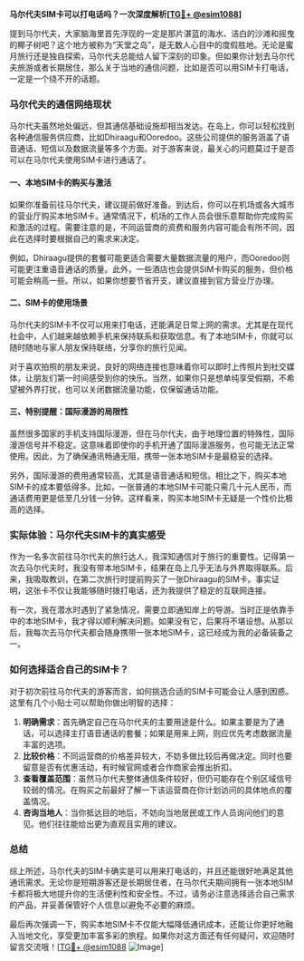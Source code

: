 **马尔代夫SIM卡可以打电话吗？一次深度解析[[TG💪+ @esim1088](https://t.me/s/esim1088)]**

提到马尔代夫，大家脑海里首先浮现的一定是那片湛蓝的海水、洁白的沙滩和摇曳的椰子树吧？这个地方被称为“天堂之岛”，是无数人心目中的度假胜地。无论是蜜月旅行还是独自探索，马尔代夫总能给人留下深刻的印象。但如果你计划去马尔代夫旅游或者长期居住，那么关于当地的通信问题，比如是否可以用SIM卡打电话，一定是一个绕不开的话题。

### 马尔代夫的通信网络现状

马尔代夫虽然地处偏远，但其通信基础设施却相当发达。在岛上，你可以轻松找到各种通信服务供应商，比如Dhiraagu和Ooredoo。这些公司提供的服务涵盖了语音通话、短信以及数据流量等多个方面。对于游客来说，最关心的问题莫过于是否可以在马尔代夫使用SIM卡进行通话了。

#### 一、本地SIM卡的购买与激活

如果你准备前往马尔代夫，建议提前做好准备。到达后，你可以在机场或各大城市的营业厅购买本地SIM卡。通常情况下，机场的工作人员会很乐意帮助你完成购买和激活的过程。需要注意的是，不同运营商的资费和服务内容可能会有所不同，因此在选择时要根据自己的需求来决定。

例如，Dhiraagu提供的套餐可能更适合需要大量数据流量的用户，而Ooredoo则可能更注重语音通话的质量。此外，一些酒店也会提供SIM卡购买的服务，但价格可能会稍高一些。所以，如果你想要节省开支，建议直接到官方营业厅办理。

#### 二、SIM卡的使用场景

马尔代夫的SIM卡不仅可以用来打电话，还能满足日常上网的需求。尤其是在现代社会中，人们越来越依赖手机来保持联系和获取信息。有了本地SIM卡，你就可以随时随地与家人朋友保持联络，分享你的旅行见闻。

对于喜欢拍照的朋友来说，良好的网络连接也意味着你可以即时上传照片到社交媒体，让朋友们第一时间感受到你的快乐。当然，如果你只是想单纯享受假期，不希望被外界打扰，也可以关闭数据流量功能，仅保留通话功能。

#### 三、特别提醒：国际漫游的局限性

虽然很多国家的手机支持国际漫游，但在马尔代夫，由于地理位置的特殊性，国际漫游信号并不稳定。这意味着即使你的手机开通了国际漫游服务，也可能无法正常使用。因此，为了确保通讯畅通无阻，携带一张本地SIM卡是最稳妥的选择。

另外，国际漫游的费用通常较高，尤其是语音通话和短信。相比之下，购买本地SIM卡的成本要低得多。比如，一张普通的本地SIM卡可能只需几十元人民币，而通话费用更是低至几分钱一分钟。这样看来，购买本地SIM卡无疑是一个性价比极高的选择。

### 实际体验：马尔代夫SIM卡的真实感受

作为一名多次前往马尔代夫的旅行达人，我深知通信对于旅行的重要性。记得第一次去马尔代夫时，我没有带本地SIM卡，结果在岛上几乎无法与外界取得联系。后来，我吸取教训，在第二次旅行时提前购买了一张Dhiraagu的SIM卡。事实证明，这张卡不仅让我能够随时拨打电话，还为我提供了稳定的互联网连接。

有一次，我在潜水时遇到了紧急情况，需要立即通知岸上的导游。当时正是依靠手中的本地SIM卡，我才得以顺利解决问题。如果没有它，后果将不堪设想。从那以后，我每次去马尔代夫都会随身携带一张本地SIM卡，这已经成为我的必备装备之一。

### 如何选择适合自己的SIM卡？

对于初次前往马尔代夫的游客而言，如何挑选合适的SIM卡可能会让人感到困惑。这里有几个小贴士可以帮助你做出明智的选择：

1. **明确需求**：首先确定自己在马尔代夫的主要用途是什么。如果主要是为了通话，可以选择主打语音通话的套餐；如果是用来上网，则应优先考虑数据流量丰富的选项。
2. **比较价格**：不同运营商的价格差异较大，不妨多做比较后再做决定。同时也要留意是否有优惠活动，有时候官网或者合作商家会推出折扣。
3. **查看覆盖范围**：虽然马尔代夫整体通信条件较好，但仍可能存在个别区域信号较弱的情况。在购买之前最好了解一下该运营商在你计划访问的具体地点的覆盖情况。
4. **咨询当地人**：当你抵达目的地后，不妨向当地居民或工作人员询问他们的意见。他们往往能给出更为直观且实用的建议。

### 总结

综上所述，马尔代夫的SIM卡确实是可以用来打电话的，并且还能很好地满足其他通讯需求。无论你是短期游客还是长期居住者，在马尔代夫期间拥有一张本地SIM卡都将极大地提升你的生活便利性和安全性。不过，请务必注意选择适合自己需求的产品，并妥善保管好个人信息以避免不必要的麻烦。

最后再次强调一下，购买本地SIM卡不仅能大幅降低通讯成本，还能让你更好地融入当地文化，享受更加丰富多彩的旅程。如果你对这方面还有任何疑问，欢迎随时留言交流哦！[[TG💪+ @esim1088](https://t.me/s/esim1088) ![Image](https://i.postimg.cc/4NQfJmqS/Snipaste-2025-05-13-00-14-12.png)]